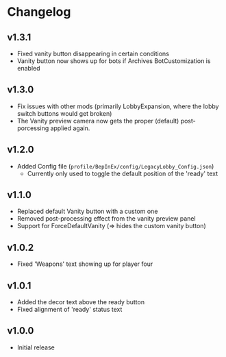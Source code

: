 # Changelog
## v1.3.1

* Fixed vanity button disappearing in certain conditions
* Vanity button now shows up for bots if Archives BotCustomization is enabled

## v1.3.0

* Fix issues with other mods (primarily LobbyExpansion, where the lobby switch buttons would get broken)
* The Vanity preview camera now gets the proper (default) post-porcessing applied again.

## v1.2.0

* Added Config file (`profile/BepInEx/config/LegacyLobby_Config.json`)
  * Currently only used to toggle the default position of the 'ready' text

## v1.1.0

* Replaced default Vanity button with a custom one
* Removed post-processing effect from the vanity preview panel
* Support for ForceDefaultVanity (=> hides the custom vanity button)

## v1.0.2

* Fixed 'Weapons' text showing up for player four

## v1.0.1

* Added the decor text above the ready button
* Fixed alignment of 'ready' status text

## v1.0.0

* Initial release